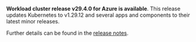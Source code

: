 **Workload cluster release v29.4.0 for Azure is available**. This release updates Kubernetes to v1.29.12 and several apps and components to their latest minor releases.

Further details can be found in the [release notes](https://docs.giantswarm.io/changes/workload-cluster-releases-azure/releases/azure-29.4.0).
